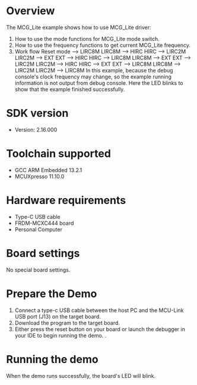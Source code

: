 Overview
========
The MCG_Lite example shows how to use MCG_Lite driver:

 1. How to use the mode functions for MCG_Lite mode switch.
 2. How to use the frequency functions to get current MCG_Lite frequency.
 3. Work flow
  Reset mode --> LIRC8M
    LIRC8M --> HIRC
    HIRC   --> LIRC2M
    LIRC2M --> EXT
    EXT    --> HIRC
    HIRC   --> LIRC8M
    LIRC8M --> EXT
    EXT    --> LIRC2M
    LIRC2M --> HIRC
    HIRC   --> EXT
    EXT    --> LIRC8M
    LIRC8M --> LIRC2M
    LIRC2M --> LIRC8M
In this example, because the debug console's clock frequency may change,
so the example running information is not output from debug console. Here the
LED blinks to show that the example finished successfully.

SDK version
===========
- Version: 2.16.000

Toolchain supported
===================
- GCC ARM Embedded  13.2.1
- MCUXpresso  11.10.0

Hardware requirements
=====================
- Type-C USB cable
- FRDM-MCXC444 board
- Personal Computer

Board settings
==============
No special board settings.

Prepare the Demo
================
1. Connect a type-c USB cable between the host PC and the MCU-Link USB port (J13) on the target board.
2. Download the program to the target board.
3. Either press the reset button on your board or launch the debugger in your IDE to begin running
   the demo. .

Running the demo
================
When the demo runs successfully, the board's LED will blink.
